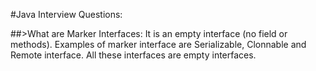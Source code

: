 #Java Interview Questions:

##>What are Marker Interfaces: It is an empty interface (no field or methods). Examples of marker interface are Serializable, Clonnable and Remote interface. All these interfaces are empty interfaces.
